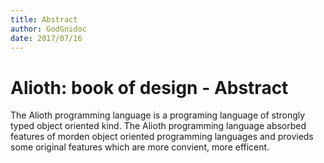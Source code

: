 ```yaml
---
title: Abstract
author: GodGnidoc
date: 2017/07/16
---
```


# Alioth: book of design - Abstract

The Alioth programming language is a programing language of strongly typed object oriented kind. The Alioth programming language absorbed features of morden object oriented programming languages and provieds some original features which are more convient, more efficent.